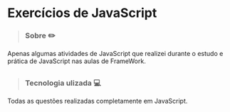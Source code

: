 # Exercícios de JavaScript

> ### Sobre ✏️

Apenas algumas atividades de JavaScript que realizei durante o estudo e prática de JavaScript nas aulas de FrameWork.

##

> ### Tecnologia ulizada 💻

Todas as questões realizadas completamente em JavaScript.

##
